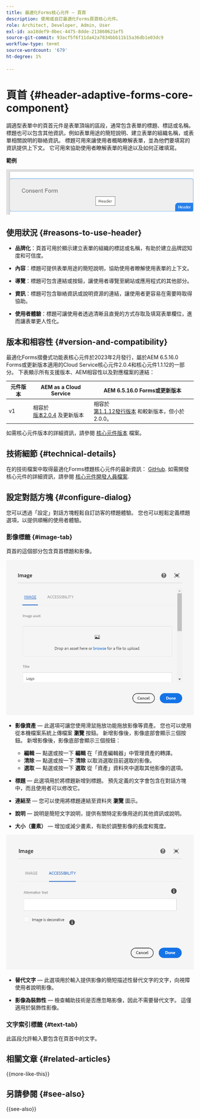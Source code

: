 ```yaml
---
title: 最適化Forms核心元件 — 頁首
description: 使用或自訂最適化Forms頁首核心元件。
role: Architect, Developer, Admin, User
exl-id: aa18def9-0bec-4475-8dde-213860621ef5
source-git-commit: 93acf5f6f11da42a7834bbb11b15a36db1e03dc9
workflow-type: tm+mt
source-wordcount: '679'
ht-degree: 1%

---
```


# 頁首 {#header-adaptive-forms-core-component}

調適型表單中的頁首元件是表單頂端的區段，通常包含表單的標題、標誌或名稱。 標題也可以包含其他資訊，例如表單用途的簡短說明、建立表單的組織名稱，或表單相關說明的聯絡資訊。 標題可用來讓使用者概略瞭解表單，並為他們要填寫的資訊提供上下文。 它可用來協助使用者瞭解表單的用途以及如何正確填寫。

**範例**

![](/help/adaptive-forms/assets/header.png)

## 使用狀況 {#reasons-to-use-header}

- **品牌化**：頁首可用於顯示建立表單的組織的標誌或名稱，有助於建立品牌認知度和可信度。

- **內容**：標題可提供表單用途的簡短說明，協助使用者瞭解使用表單的上下文。

- **導覽**：標題可包含連結或按鈕，讓使用者導覽至網站或應用程式的其他部分。

- **資訊**：標題可包含聯絡資訊或說明資源的連結，讓使用者更容易在需要時取得協助。

- **使用者體驗**：標題可讓使用者透過清晰且直覺的方式存取及填寫表單欄位，進而讓表單更人性化。

## 版本和相容性 {#version-and-compatibility}

最適化Forms摺疊式功能表核心元件於2023年2月發行，屬於AEM 6.5.16.0 Forms或更新版本適用的Cloud Service核心元件2.0.4和核心元件1.1.12的一部分。 下表顯示所有支援版本、AEM相容性以及對應檔案的連結：

| 元件版本 | AEM as a Cloud Service  | AEM 6.5.16.0 Forms或更新版本 |
|---|---|---|
| v1 | 相容於<br>[版本2.0.4](/help/adaptive-forms/version.md) 及更新版本 | 相容於<br>[第1.1.12發行版本](/help/adaptive-forms/version.md) 和較新版本，但小於2.0.0。 |

如需核心元件版本的詳細資訊，請參閱 [核心元件版本](/help/adaptive-forms/version.md) 檔案。


<!-- ## Sample Component Output {#sample-component-output}

To experience the Accordion Component as well as see examples of its configuration options as well as HTML and JSON output, visit the [Component Library](https://adobe.com/go/aem_cmp_library_accordion). -->


## 技術細節 {#technical-details}

在的技術檔案中取得最適化Forms標題核心元件的最新資訊： [GitHub](https://github.com/adobe/aem-core-forms-components/tree/master/ui.af.apps/src/main/content/jcr_root/apps/core/fd/components/form/pageheader/v1/pageheader). 如需開發核心元件的詳細資訊，請參閱 [核心元件開發人員檔案](/help/developing/overview.md).

## 設定對話方塊 {#configure-dialog}

您可以透過「設定」對話方塊輕鬆自訂訪客的標題體驗。 您也可以輕鬆定義標題選項，以提供順暢的使用者體驗。

### 影像標籤 {#image-tab}

頁首的這個部分包含頁首標題和影像。

![影像標籤](/help/adaptive-forms/assets/header_image.png)

- **影像資產**  — 此選項可讓您使用滑鼠拖放功能拖放影像等資產。 您也可以使用從本機檔案系統上傳檔案 **瀏覽** 按鈕。 新增影像後，影像底部會顯示三個按鈕。 新增影像後，影像底部會顯示三個按鈕：
   - **編輯**  — 點選或按一下 **編輯** 在「資產編輯器」中管理資產的轉譯。
   - **清除**  — 點選或按一下 **清除** 以取消選取目前選取的影像。
   - **選取**  — 點選或按一下 **選取**  從「資產」資料夾中選取其他影像的選項。

- **標題**  — 此選項用於將標題新增到標題。 預先定義的文字會包含在對話方塊中，而且使用者可以修改它。
- **連結至**  — 您可以使用將標題連結至資料夾 **瀏覽** 圖示。
- **說明**  — 說明是簡短文字說明，提供有關特定影像用途的其他資訊或說明。
- **大小（畫素）**  — 增加或減少畫素，有助於調整影像的長度和寬度。

![accessibilitytab](/help/adaptive-forms/assets/header_accessibility.png)

- **替代文字**  — 此選項用於輸入提供影像的簡短描述性替代文字的文字，向視障使用者說明影像。

- **影像為裝飾性**  — 檢查輔助技術是否應忽略影像，因此不需要替代文字。 這僅適用於裝飾性影像。

### 文字索引標籤 {#text-tab}

此區段允許輸入要包含在頁首中的文字。

<!--

## Related article {#related-article}

* [Create a standalone Adaptive Form](https://experienceleague.adobe.com/docs/experience-manager-cloud-service/content/forms/adaptive-forms-authoring/authoring-adaptive-forms-core-components/create-an-adaptive-form-on-forms-cs/creating-adaptive-form-core-components.html)

-->

## 相關文章 {#related-articles}

{{more-like-this}}

## 另請參閱 {#see-also}

{{see-also}}
